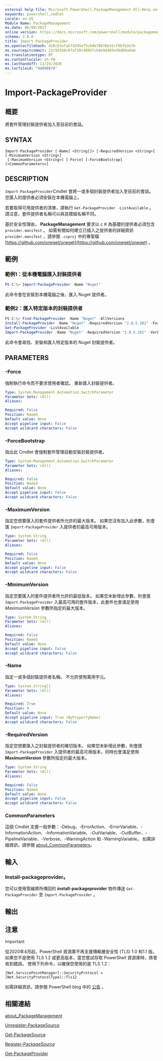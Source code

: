 ```yaml
---
external help file: Microsoft.PowerShell.PackageManagement.dll-Help.xml
keywords: powershell,cmdlet
Locale: en-US
Module Name: PackageManagement
ms.date: 06/09/2017
online version: https://docs.microsoft.com/powershell/module/packagemanagement/import-packageprovider?view=powershell-7.1&WT.mc_id=ps-gethelp
schema: 2.0.0
title: Import-PackageProvider
ms.openlocfilehash: 428cb3afa574345ef5cb4b79b76b31cf9bfb2e7b
ms.sourcegitcommit: 22c93550c87af30c4895fcb9e9dd65e30d60ada0
ms.translationtype: MT
ms.contentlocale: zh-TW
ms.lasthandoff: 11/19/2020
ms.locfileid: "94890074"
---
```

# Import-PackageProvider

## 概要
將套件管理封裝提供者加入至目前的會話。

## SYNTAX

```
Import-PackageProvider [-Name] <String[]> [-RequiredVersion <String>] [-MinimumVersion <String>]
 [-MaximumVersion <String>] [-Force] [-ForceBootstrap] [<CommonParameters>]
```

## DESCRIPTION

`Import-PackageProvider`Cmdlet 會將一或多個封裝提供者加入至目前的會話。
您匯入的提供者必須安裝在本機電腦上。

若要取得可用提供者的清單，請執行 `Get-PackageProvider -ListAvailable` 。
請注意，套件提供者名稱可以與其模組名稱不同。

基於安全性理由， **PackageManagement** 要求以 c # 為基礎的提供者必須包含 `provider.manifest` 。 如需有關如何建立已插入之提供者的詳細資訊 `provider.manifest` ，請參閱 `.csproj` 中的專案檔 [https://github.com/oneget/oneget](https://github.com/oneget/oneget) 。

## 範例

### 範例1：從本機電腦匯入封裝提供者

```powershell
PS C:\> Import-PackageProvider -Name "Nuget"
```

此命令會在安裝到本機電腦之後，匯入 Nuget 提供者。

### 範例2：匯入特定版本的封裝提供者

```powershell
PS C:\> Find-PackageProvider -Name "Nuget" -AllVersions
Install-PackageProvider -Name "Nuget" -RequiredVersion "2.8.5.201" -Force
Get-PackageProvider -ListAvailable
Import-PackageProvider -Name "Nuget" -RequiredVersion "2.8.5.201" -Verbose
```

此命令會尋找、安裝和匯入特定版本的 Nuget 封裝提供者。

## PARAMETERS

### -Force

強制執行命令而不要求使用者確認。
重新匯入封裝提供者。

```yaml
Type: System.Management.Automation.SwitchParameter
Parameter Sets: (All)
Aliases:

Required: False
Position: Named
Default value: None
Accept pipeline input: False
Accept wildcard characters: False
```

### -ForceBootstrap

指出此 Cmdlet 會強制套件管理自動安裝封裝提供者。

```yaml
Type: System.Management.Automation.SwitchParameter
Parameter Sets: (All)
Aliases:

Required: False
Position: Named
Default value: None
Accept pipeline input: False
Accept wildcard characters: False
```

### -MaximumVersion

指定您想要匯入的套件提供者所允許的最大版本。 如果您沒有加入此參數，則會匯 `Import-PackageProvider` 入提供者的最高可用版本。

```yaml
Type: System.String
Parameter Sets: (All)
Aliases:

Required: False
Position: Named
Default value: None
Accept pipeline input: False
Accept wildcard characters: False
```

### -MinimumVersion

指定您要匯入的套件提供者所允許的最低版本。 如果您未新增此參數，則會匯 `Import-PackageProvider` 入最高可用的套件版本，此套件也會滿足使用 *MaximumVersion* 參數所指定的最大版本。

```yaml
Type: System.String
Parameter Sets: (All)
Aliases:

Required: False
Position: Named
Default value: None
Accept pipeline input: False
Accept wildcard characters: False
```

### -Name

指定一或多個封裝提供者名稱。 不允許使用萬用字元。

```yaml
Type: System.String[]
Parameter Sets: (All)
Aliases:

Required: True
Position: 0
Default value: None
Accept pipeline input: True (ByPropertyName)
Accept wildcard characters: False
```

### -RequiredVersion

指定您想要匯入之封裝提供者的確切版本。 如果您未新增此參數，則會匯 `Import-PackageProvider` 入提供者的最高可用版本，同時也會滿足使用 **MaximumVersion** 參數所指定的最大版本。

```yaml
Type: System.String
Parameter Sets: (All)
Aliases:

Required: False
Position: Named
Default value: None
Accept pipeline input: False
Accept wildcard characters: False
```

### CommonParameters

這個 Cmdlet 支援一般參數：-Debug、-ErrorAction、-ErrorVariable、-InformationAction、-InformationVariable、-OutVariable、-OutBuffer、-PipelineVariable、-Verbose、-WarningAction 和 -WarningVariable。 如需詳細資訊，請參閱 [about_CommonParameters](https://go.microsoft.com/fwlink/?LinkID=113216)。

## 輸入

### Install-packageprovider。

您可以使用管線將所傳回的 **install-packageprovider** 物件傳送 `Get-PackageProvider` 至 `Import-PackageProvider` 。

## 輸出

## 注意

> [!IMPORTANT]
> 從2020年4月起，PowerShell 資源庫不再支援傳輸層安全性 (TLS) 1.0 和1.1 版。 如果您不是使用 TLS 1.2 或更高版本，當您嘗試存取 PowerShell 資源庫時，將會收到錯誤。 使用下列命令，以確保您使用的是 TLS 1.2：
>
> `[Net.ServicePointManager]::SecurityProtocol = [Net.SecurityProtocolType]::Tls12`
>
> 如需詳細資訊，請參閱 PowerShell blog 中的 [公告](https://devblogs.microsoft.com/powershell/powershell-gallery-tls-support/) 。

## 相關連結

[about_PackageManagement](../Microsoft.PowerShell.Core/About/about_PackageManagement.md)

[Unregister-PackageSource](Unregister-PackageSource.md)

[Get-PackageSource](Get-PackageSource.md)

[Register-PackageSource](Register-PackageSource.md)

[Get-PackageProvider](Get-PackageProvider.md)
